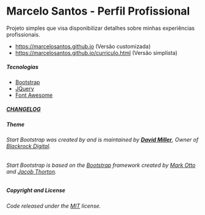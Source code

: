 # Marcelo Santos - Perfil Profissional

Projeto simples que visa disponibilizar detalhes sobre minhas experiências profissionais.

* https://marcelosantos.github.io (Versão customizada)
* https://marcelosantos.github.io/curriculo.html (Versão simplista)

##### Tecnologias

* [Bootstrap](http://getbootstrap.com/)
* [JQuery](https://jquery.com/)
* [Font Awesome](http://fontawesome.io//)

##### [CHANGELOG](CHANGELOG.md)

##### Theme

###### Start Bootstrap was created by and is maintained by **[David Miller](http://davidmiller.io/)**, Owner of [Blackrock Digital](http://blackrockdigital.io/).

###### Start Bootstrap is based on the [Bootstrap](http://getbootstrap.com/) framework created by [Mark Otto](https://twitter.com/mdo) and [Jacob Thorton](https://twitter.com/fat).

##### Copyright and License

###### Code released under the [MIT](LICENSE) license.
